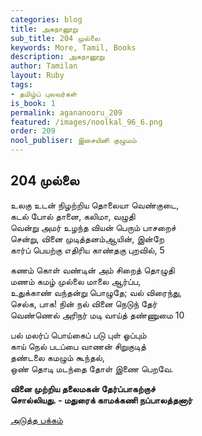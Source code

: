 ```yaml
---
categories: blog
title: அகநானூறு
sub_title: 204 முல்லை
keywords: More, Tamil, Books
description: அகநானூறு
author: Tamilan
layout: Ruby
tags:
- தமிழ்ப் புலவர்கள்
is_book: 1
permalink: agananooru_209
featured: /images/noolkal_96_6.png
order: 209
nool_publiser: இசையினி குழுமம்
---
```



## 204 முல்லை

உலகு உடன் நிழற்றிய தொலையா வெண்குடை,  
கடல் போல் தானை, கலிமா, வழுதி  
வென்று அமர் உழந்த வியன் பெரும் பாசறைச்  
சென்று, வினை முடித்தனம்ஆயின், இன்றே  
கார்ப் பெயற்கு எதிரிய காண்தகு புறவில், 5

கணம் கொள் வண்டின் அம் சிறைத் தொழுதி  
மணம் கமழ் முல்லை மாலை ஆர்ப்ப,  
உதுக்காண் வந்தன்று பொழுதே; வல் விரைந்து,  
செல்க, பாக! நின் நல் வினை நெடுந் தேர்  
வெண்ணெல் அரிநர் மடி வாய்த் தண்ணுமை 10

பல் மலர்ப் பொய்கைப் படு புள் ஓப்பும்  
காய் நெல் படப்பை வாணன் சிறுகுடித்  
தண்டலை கமழும் கூந்தல்,  
ஒண் தொடி மடந்தை தோள் இணை பெறவே.

**வினை முற்றிய தலைமகன் தேர்ப்பாகற்குச்  
சொல்லியது. - மதுரைக் காமக்கணி நப்பாலத்தனார்**

[அடுத்த பக்கம்](agananooru_210)